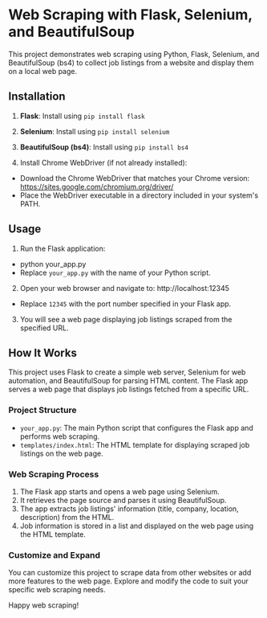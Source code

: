 # Web Scraping with Flask, Selenium, and BeautifulSoup

This project demonstrates web scraping using Python, Flask, Selenium, and BeautifulSoup (bs4) to collect job listings from a website and display them on a local web page.

## Installation

1. **Flask**: Install using `pip install flask`

2. **Selenium**: Install using `pip install selenium`

3. **BeautifulSoup (bs4)**: Install using `pip install bs4`

4. Install Chrome WebDriver (if not already installed):

- Download the Chrome WebDriver that matches your Chrome version: https://sites.google.com/chromium.org/driver/
- Place the WebDriver executable in a directory included in your system's PATH.

## Usage

1. Run the Flask application:

- python your_app.py
- Replace `your_app.py` with the name of your Python script.

2. Open your web browser and navigate to: http://localhost:12345

- Replace `12345` with the port number specified in your Flask app.

3. You will see a web page displaying job listings scraped from the specified URL.

## How It Works

This project uses Flask to create a simple web server, Selenium for web automation, and BeautifulSoup for parsing HTML content. The Flask app serves a web page that displays job listings fetched from a specific URL.

### Project Structure

- `your_app.py`: The main Python script that configures the Flask app and performs web scraping.
- `templates/index.html`: The HTML template for displaying scraped job listings on the web page.

### Web Scraping Process

1. The Flask app starts and opens a web page using Selenium.
2. It retrieves the page source and parses it using BeautifulSoup.
3. The app extracts job listings' information (title, company, location, description) from the HTML.
4. Job information is stored in a list and displayed on the web page using the HTML template.

### Customize and Expand

You can customize this project to scrape data from other websites or add more features to the web page. Explore and modify the code to suit your specific web scraping needs.

Happy web scraping!

